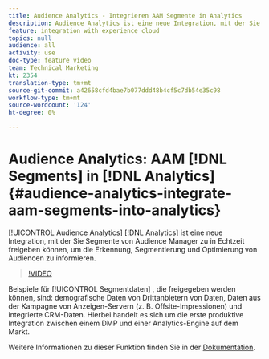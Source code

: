 ```yaml
---
title: Audience Analytics - Integrieren AAM Segmente in Analytics
description: Audience Analytics ist eine neue Integration, mit der Sie Segmente vom Audience Manager (AAM) an Analytics (AA) in Echtzeit freigeben können, um Informationen zur Ermittlung, Segmentierung und Optimierung von Audiencen zu erhalten.
feature: integration with experience cloud
topics: null
audience: all
activity: use
doc-type: feature video
team: Technical Marketing
kt: 2354
translation-type: tm+mt
source-git-commit: a42658cfd4bae7b077ddd48b4cf5c7db54e35c98
workflow-type: tm+mt
source-wordcount: '124'
ht-degree: 0%

---
```



# Audience Analytics: AAM [!DNL Segments] in [!DNL Analytics] {#audience-analytics-integrate-aam-segments-into-analytics}

[!UICONTROL Audience Analytics] [!DNL Analytics] ist eine neue Integration, mit der Sie Segmente von Audience Manager zu  in Echtzeit freigeben können, um die Erkennung, Segmentierung und Optimierung von Audiencen zu informieren.

>[!VIDEO](https://video.tv.adobe.com/v/25450/?quality=12)

Beispiele für [!UICONTROL Segmentdaten] , die freigegeben werden können, sind: demografische Daten von Drittanbietern von Daten, Daten aus der Kampagne von Anzeigen-Servern (z. B. Offsite-Impressionen) und integrierte CRM-Daten. Hierbei handelt es sich um die erste produktive Integration zwischen einem DMP und einer Analytics-Engine auf dem Markt.

Weitere Informationen zu dieser Funktion finden Sie in der [Dokumentation](https://marketing.adobe.com/resources/help/en_US/analytics/audiences/).
